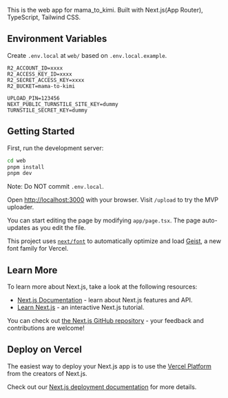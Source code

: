 This is the web app for mama_to_kimi. Built with Next.js(App Router), TypeScript, Tailwind CSS.

## Environment Variables

Create `.env.local` at `web/` based on `.env.local.example`.

```
R2_ACCOUNT_ID=xxxx
R2_ACCESS_KEY_ID=xxxx
R2_SECRET_ACCESS_KEY=xxxx
R2_BUCKET=mama-to-kimi

UPLOAD_PIN=123456
NEXT_PUBLIC_TURNSTILE_SITE_KEY=dummy
TURNSTILE_SECRET_KEY=dummy
```

## Getting Started

First, run the development server:

```bash
cd web
pnpm install
pnpm dev
```

Note: Do NOT commit `.env.local`.

Open [http://localhost:3000](http://localhost:3000) with your browser.
Visit `/upload` to try the MVP uploader.

You can start editing the page by modifying `app/page.tsx`. The page auto-updates as you edit the file.

This project uses [`next/font`](https://nextjs.org/docs/app/building-your-application/optimizing/fonts) to automatically optimize and load [Geist](https://vercel.com/font), a new font family for Vercel.

## Learn More

To learn more about Next.js, take a look at the following resources:

- [Next.js Documentation](https://nextjs.org/docs) - learn about Next.js features and API.
- [Learn Next.js](https://nextjs.org/learn) - an interactive Next.js tutorial.

You can check out [the Next.js GitHub repository](https://github.com/vercel/next.js) - your feedback and contributions are welcome!

## Deploy on Vercel

The easiest way to deploy your Next.js app is to use the [Vercel Platform](https://vercel.com/new?utm_medium=default-template&filter=next.js&utm_source=create-next-app&utm_campaign=create-next-app-readme) from the creators of Next.js.

Check out our [Next.js deployment documentation](https://nextjs.org/docs/app/building-your-application/deploying) for more details.
